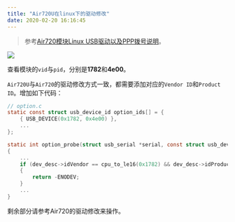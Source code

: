 ```yaml
---
title: "Air720U在linux下的驱动修改"
date: 2020-02-20 16:16:45
---
```


> 参考[Air720模块Linux USB驱动以及PPP拨号说明](https://doc.luatos.wiki/419/)。

![](http://doc.openluat.com/api/static/editormd/php/../uploads/5_97752.png)

查看模块的`vid`与`pid`，分别是**1782**和**4e00**。

`Air720U`与`Air720`的驱动修改方式一致，都需要添加对应的`Vendor ID`和`Product ID`。增加如下代码：

```c
// option.c
static const struct usb_device_id option_ids[] = {
	{ USB_DEVICE(0x1782, 0x4e00) },
	...
};

static int option_probe(struct usb_serial *serial, const struct usb_device_id *id)
{
	...
	if (dev_desc->idVendor == cpu_to_le16(0x1782) && dev_desc->idProduct == cpu_to_le16(0x4e00) && iface_desc->bInterfaceNumber <= 1)
	{
		return -ENODEV;
	}
	...
}
```

剩余部分请参考Air720的驱动修改来操作。
